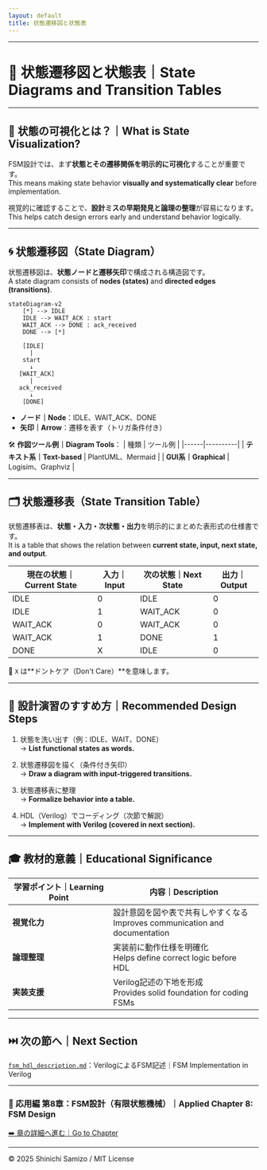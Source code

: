 ```yaml
---
layout: default
title: 状態遷移図と状態表
---
```


---

# 🔄 状態遷移図と状態表｜State Diagrams and Transition Tables

---

## 📘 状態の可視化とは？｜What is State Visualization?

FSM設計では、まず**状態とその遷移関係を明示的に可視化**することが重要です。  
This means making state behavior **visually and systematically clear** before implementation.

視覚的に確認することで、**設計ミスの早期発見と論理の整理**が容易になります。  
This helps catch design errors early and understand behavior logically.

---

## 🌀 状態遷移図（State Diagram）

状態遷移図は、**状態ノードと遷移矢印**で構成される構造図です。  
A state diagram consists of **nodes (states)** and **directed edges (transitions)**.

```mermaid
stateDiagram-v2
    [*] --> IDLE
    IDLE --> WAIT_ACK : start
    WAIT_ACK --> DONE : ack_received
    DONE --> [*]
```


```text
    [IDLE]
      |
    start
      ↓
   [WAIT_ACK]
      |
   ack_received
      ↓
    [DONE]
```

- **ノード｜Node**：IDLE、WAIT_ACK、DONE
- **矢印｜Arrow**：遷移を表す（トリガ条件付き）

🛠 **作図ツール例｜Diagram Tools**：
| 種類 | ツール例 |
|------|----------|
| **テキスト系｜Text-based** | PlantUML、Mermaid |
| **GUI系｜Graphical** | Logisim、Graphviz |

---

## 🗂 状態遷移表（State Transition Table）

状態遷移表は、**状態・入力・次状態・出力**を明示的にまとめた表形式の仕様書です。  
It is a table that shows the relation between **current state, input, next state, and output**.

| **現在の状態｜Current State** | **入力｜Input** | **次の状態｜Next State** | **出力｜Output** |
|-------------------|---------------|------------------|----------------|
| IDLE              | 0             | IDLE             | 0              |
| IDLE              | 1             | WAIT_ACK         | 0              |
| WAIT_ACK          | 0             | WAIT_ACK         | 0              |
| WAIT_ACK          | 1             | DONE             | 1              |
| DONE              | X             | IDLE             | 0              |

📌 `X` は**ドントケア（Don't Care）**を意味します。

---

## 🔧 設計演習のすすめ方｜Recommended Design Steps

1. 状態を洗い出す（例：IDLE、WAIT、DONE）  
   → **List functional states as words.**

2. 状態遷移図を描く（条件付き矢印）  
   → **Draw a diagram with input-triggered transitions.**

3. 状態遷移表に整理  
   → **Formalize behavior into a table.**

4. HDL（Verilog）でコーディング（次節で解説）  
   → **Implement with Verilog (covered in next section).**

---

## 🎓 教材的意義｜Educational Significance

| 学習ポイント｜Learning Point | 内容｜Description |
|-----------------------------|------------------------------|
| **視覚化力** | 設計意図を図や表で共有しやすくなる<br>Improves communication and documentation |
| **論理整理** | 実装前に動作仕様を明確化<br>Helps define correct logic before HDL |
| **実装支援** | Verilog記述の下地を形成<br>Provides solid foundation for coding FSMs |

---

## ⏭️ 次の節へ｜Next Section  
[`fsm_hdl_description.md`](./fsm_hdl_description.md)：VerilogによるFSM記述｜FSM Implementation in Verilog

---

### 🔁 応用編 第8章：FSM設計（有限状態機械）｜Applied Chapter 8: FSM Design  
[➡️ 章の詳細へ進む｜Go to Chapter](./README.md)

---

© 2025 Shinichi Samizo / MIT License
